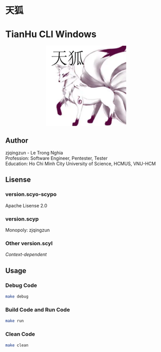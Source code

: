# 天狐
# TianHu CLI Windows


<p align="center">
  <img src="https://github.com/zjqingzun/scypo-TianHu/blob/main/public/logo/tianhu.png" alt="LOGO" width="250">
</p>


## Author
zjqingzun - Le Trong Nghia <br>
Profession: Software Engineer, Pentester, Tester <br>
Education: Ho Chi Minh City University of Science, HCMUS, VNU-HCM


## Lisense
### version.scyo-scypo
Apache Lisense 2.0

### version.scyp
Monopoly: zjqingzun

### Other version.scyl
_Context-dependent_


## Usage
### Debug Code
```sh
make debug
```
### Build Code and Run Code
```sh
make run
```
### Clean Code
```sh
make clean
```
